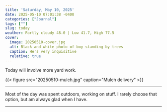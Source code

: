 ```yaml
---
title: 'Saturday, May 10, 2025'
date: 2025-05-10 07:01:38 -0400
categories: ["Journal"]
tags: [""]
slug: today
weather: Partly cloudy 48.0 | Low 41.7, High 77.5
cover: 
  image: 20250510-cover.jpg
  alt: Black and white photo of boy standing by trees
  caption: He's very inquisitive
  relative: true
---
```


Today will involve more yard work.

{{< figure src="20250510-mulch.jpg" caption="Mulch delivery" >}}

----

Most of the day was spent outdoors, working on stuff. I rarely choose that option, but am always glad when I have.

----

